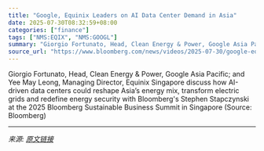 ```yaml
---
title: "Google, Equinix Leaders on AI Data Center Demand in Asia"
date: 2025-07-30T08:32:59+08:00
categories: ["finance"]
tags: ["NMS:EQIX", "NMS:GOOGL"]
summary: "Giorgio Fortunato, Head, Clean Energy & Power, Google Asia Pacific; and Yee May Leong, Managing Director, Equinix Singapore discuss how AI-driven data centers could reshape Asia’s energy mix, transfor"
source_url: "https://www.bloomberg.com/news/videos/2025-07-30/google-equinix-leaders-on-ai-data-center-demand-in-asia"
---
```


Giorgio Fortunato, Head, Clean Energy & Power, Google Asia Pacific; and Yee May Leong, Managing Director, Equinix Singapore discuss how AI-driven data centers could reshape Asia’s energy mix, transform electric grids and redefine energy security with Bloomberg's Stephen Stapczynski at the 2025 Bloomberg Sustainable Business Summit in Singapore (Source: Bloomberg)

---

*来源: [原文链接](https://www.bloomberg.com/news/videos/2025-07-30/google-equinix-leaders-on-ai-data-center-demand-in-asia)*
